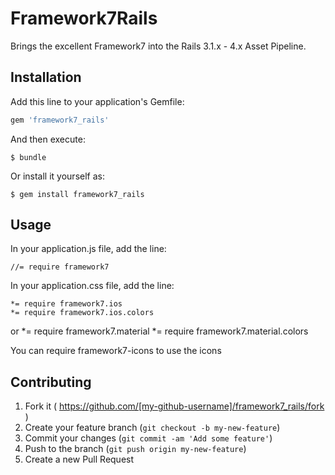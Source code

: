 # Framework7Rails

Brings the excellent Framework7 into the Rails 3.1.x - 4.x Asset Pipeline.

## Installation

Add this line to your application's Gemfile:

```ruby
gem 'framework7_rails'
```

And then execute:

    $ bundle

Or install it yourself as:

    $ gem install framework7_rails

## Usage

In your application.js file, add the line:

    //= require framework7

In your application.css file, add the line:

    *= require framework7.ios
    *= require framework7.ios.colors
or
    *= require framework7.material
    *= require framework7.material.colors

You can require framework7-icons to use the icons

## Contributing

1. Fork it ( https://github.com/[my-github-username]/framework7_rails/fork )
2. Create your feature branch (`git checkout -b my-new-feature`)
3. Commit your changes (`git commit -am 'Add some feature'`)
4. Push to the branch (`git push origin my-new-feature`)
5. Create a new Pull Request
